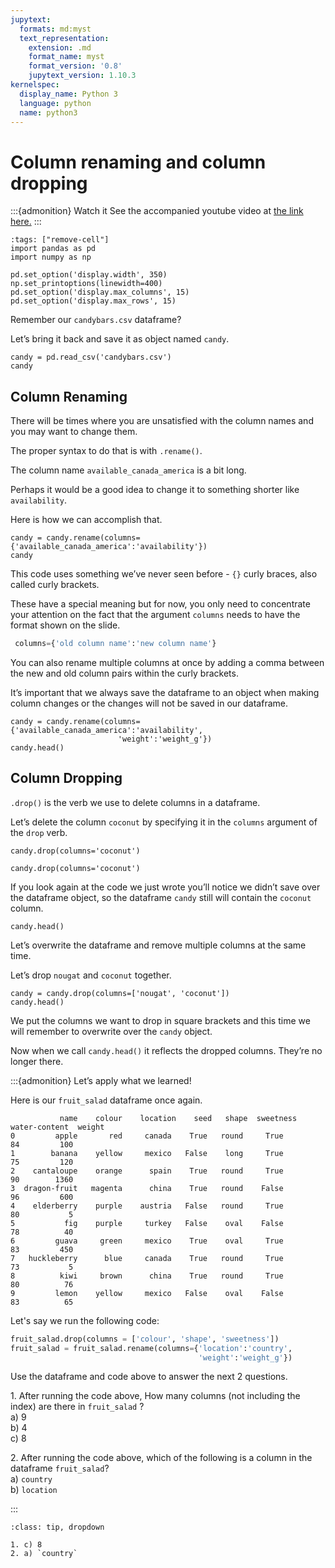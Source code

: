```yaml
---
jupytext:
  formats: md:myst
  text_representation:
    extension: .md
    format_name: myst
    format_version: '0.8'
    jupytext_version: 1.10.3
kernelspec:
  display_name: Python 3
  language: python
  name: python3
---
```



# Column renaming and column dropping

:::{admonition} Watch it
See the accompanied youtube video at <a href="https://www.youtube.com/embed/WCWi1R2CQsY?start=573&end=589" target="_blank">the link here.</a>
:::

```{code-cell} ipython3
:tags: ["remove-cell"]
import pandas as pd
import numpy as np

pd.set_option('display.width', 350)
np.set_printoptions(linewidth=400)
pd.set_option('display.max_columns', 15)
pd.set_option('display.max_rows', 15)
```

Remember our `candybars.csv` dataframe?

Let’s bring it back and save it as object named `candy`.

```{code-cell} ipython3
candy = pd.read_csv('candybars.csv')
candy
```

## Column Renaming

There will be times where you are unsatisfied with the column names and
you may want to change them.

The proper syntax to do that is with `.rename()`.

The column name `available_canada_america` is a bit long.

Perhaps it would be a good idea to change it to something shorter like
`availability`.

Here is how we can accomplish that.

```{code-cell} ipython3
candy = candy.rename(columns={'available_canada_america':'availability'})
candy
```

This code uses something we’ve never seen before - `{}` curly braces,
also called curly brackets.

These have a special meaning but for now, you only need to concentrate
your attention on the fact that the argument `columns` needs to have the
format shown on the slide.

``` python
 columns={'old column name':'new column name'}
```

You can also rename multiple columns at once by adding a comma between
the new and old column pairs within the curly brackets.

It’s important that we always save the dataframe to an object when
making column changes or the changes will not be saved in our dataframe.


```{code-cell} ipython3
candy = candy.rename(columns={'available_canada_america':'availability',
                        'weight':'weight_g'})
candy.head()
```

## Column Dropping

`.drop()` is the verb we use to delete columns in a dataframe.

Let’s delete the column `coconut` by specifying it in the `columns`
argument of the `drop` verb.

```{code-cell} ipython3
candy.drop(columns='coconut')
```




```{code-cell} ipython3
candy.drop(columns='coconut')
```

If you look again at the code we just wrote you’ll notice we didn’t save
over the dataframe object, so the dataframe `candy` still will contain
the `coconut` column.


```{code-cell} ipython3
candy.head()
```

Let’s overwrite the dataframe and remove multiple columns at the same
time.

Let’s drop `nougat` and `coconut` together.


```{code-cell} ipython3
candy = candy.drop(columns=['nougat', 'coconut'])
candy.head()
```


We put the columns we want to drop in square brackets and this time we
will remember to overwrite over the `candy` object.

Now when we call `candy.head()` it reflects the dropped columns. They’re
no longer there.



:::{admonition} Let’s apply what we learned!

Here is our `fruit_salad` dataframe once again. 

```out
           name    colour    location    seed   shape  sweetness   water-content  weight
0         apple       red     canada    True   round     True          84         100
1        banana    yellow     mexico   False    long     True          75         120
2    cantaloupe    orange      spain    True   round     True          90        1360
3  dragon-fruit   magenta      china    True   round    False          96         600
4    elderberry    purple    austria   False   round     True          80           5
5           fig    purple     turkey   False    oval    False          78          40
6         guava     green     mexico    True    oval     True          83         450
7   huckleberry      blue     canada    True   round     True          73           5
8          kiwi     brown      china    True   round     True          80          76
9         lemon    yellow     mexico   False    oval    False          83          65
```
 
Let's say we run the following code:

```python
fruit_salad.drop(columns = ['colour', 'shape', 'sweetness'])
fruit_salad = fruit_salad.rename(columns={'location':'country',
                                          'weight':'weight_g'})
```

Use the dataframe and code above to answer the next 2 questions.


1\. After running the code above, How many columns (not including the index) are there in `fruit_salad` ?           
a) 9      
b) 4        
c) 8           

2\. After running the code above, which of the following is a column in the dataframe `fruit_salad`?        
a) `country`     
b) `location`        

:::

```{admonition} Solutions!
:class: tip, dropdown

1. c) 8   
2. a) `country` 
```
